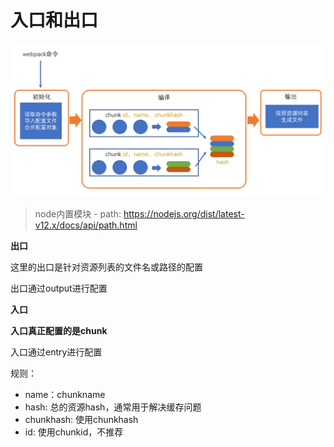 # 入口和出口

![](assets/2020-01-09-15-51-07.png)

> node内置模块 - path: https://nodejs.org/dist/latest-v12.x/docs/api/path.html

**出口**

这里的出口是针对资源列表的文件名或路径的配置

出口通过output进行配置

**入口**

**入口真正配置的是chunk**

入口通过entry进行配置

规则：

- name：chunkname
- hash: 总的资源hash，通常用于解决缓存问题
- chunkhash: 使用chunkhash
- id: 使用chunkid，不推荐
